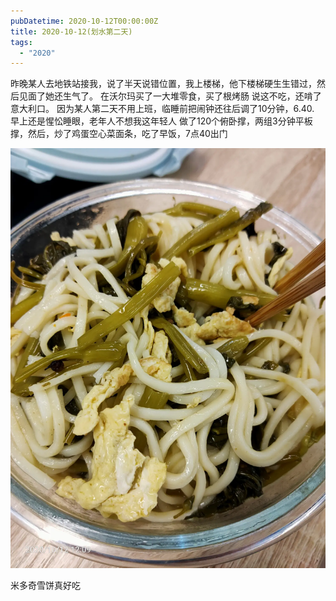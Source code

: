 ```yaml
---
pubDatetime: 2020-10-12T00:00:00Z
title: 2020-10-12(划水第二天)
tags:
  - "2020"
---
```


昨晚某人去地铁站接我，说了半天说错位置，我上楼梯，他下楼梯硬生生错过，然后见面了她还生气了。
在沃尔玛买了一大堆零食，买了根烤肠 说这不吃，还啃了意大利口。
因为某人第二天不用上班，临睡前把闹钟还往后调了10分钟，6.40. 早上还是惺忪睡眼，老年人不想我这年轻人
做了120个俯卧撑，两组3分钟平板撑，然后，炒了鸡蛋空心菜面条，吃了早饭，7点40出门

![](../../img/6904315-588d6361aad98623.jpg)

米多奇雪饼真好吃
